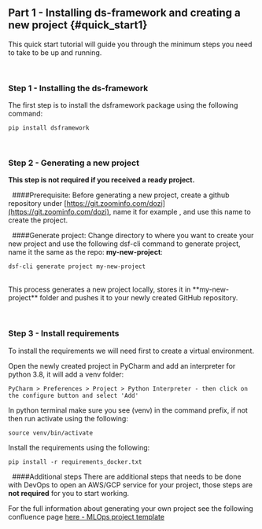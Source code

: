 ## Part 1 - Installing ds-framework and creating a new project {#quick_start1}

This quick start tutorial will guide you through the minimum steps you need to take to be up and running.

&nbsp;
### Step 1 - Installing the ds-framework
The first step is to install the dsframework package using the following command:

    pip install dsframework

&nbsp;
### Step 2 - Generating a new project

**This step is not required if you received a ready project.**

&nbsp;
####Prerequisite:
Before generating a new project, create a github repository under 
[https://git.zoominfo.com/dozi](https://git.zoominfo.com/dozi), name it for example <strong><my-new-project></strong>, 
and use this name to create the project.

&nbsp;
####Generate project:
Change directory to where you want to create your new project and use the following dsf-cli command to generate 
project, name it the same as the repo: **my-new-project**: 

    dsf-cli generate project my-new-project


<br />
This process generates a new project locally, stores it in **my-new-project** folder and pushes it to your newly 
created GitHub repository.

&nbsp;
### Step 3 - Install requirements
To install the requirements we will need first to create a virtual environment.

Open the newly created project in PyCharm and add an interpreter for python 3.8, it will add a venv folder: 

    PyCharm > Preferences > Project > Python Interpreter - then click on the configure button and select 'Add'

In python terminal make sure you see (venv) in the command prefix, if not then run activate using the following:

    source venv/bin/activate

Install the requirements using the following:

    pip install -r requirements_docker.txt

&nbsp;
####Additional steps
There are additional steps that needs to be done with DevOps to open an AWS/GCP service for your project, those steps 
are **not required** for you to start working. 

For the full information about generating your own project see the following 
confluence page [here - MLOps project template](https://discoverorg.atlassian.net/wiki/spaces/ZE/pages/20356565807/MLOps+project+template)




